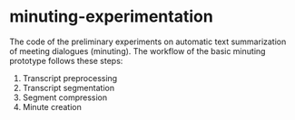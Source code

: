 # minuting-experimentation
The code of the preliminary experiments on automatic text summarization of meeting dialogues (minuting). The workflow of the basic minuting prototype follows these steps:

1. Transcript preprocessing
2. Transcript segmentation
3. Segment compression
4. Minute creation
